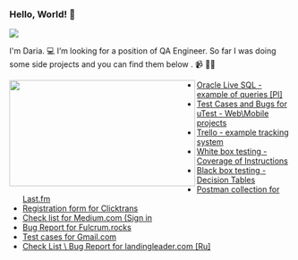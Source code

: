 ### Hello, World! 👋 

<p align="left">
  <img src="https://user-images.githubusercontent.com/49988408/90987120-c1ebf200-e588-11ea-9be5-4d43ab1eaf99.jpg" />
</p>

I'm Daria. 💻 I’m looking for a position of QA Engineer. So far I was doing some side projects and you can find them below . 📹 ✍🏾 


 <img align="left" width="332" height="190" src="https://user-images.githubusercontent.com/49988408/91026257-d072f180-e5fa-11ea-89ac-20ca232eb087.gif">
 
 
 
* [Oracle Live SQL - example of queries [Pl]](https://docs.google.com/spreadsheets/d/1cRASfPSEKgBF8TIt0yvh3D_E5WChrRgQJKsAjgflSD8/edit?usp=sharing)
* [Test Cases and Bugs for uTest - Web\Mobile projects](https://docs.google.com/spreadsheets/d/1UrvsrWflmaHokopiqaT4mt3t-uCthrhreVhiM98LKV0/edit?usp=sharing)
* [Trello - example tracking system](https://trello.com/b/8287JRtx/%D0%B4%D0%BE%D0%B1%D1%80%D0%BE-%D0%BF%D0%BE%D0%B6%D0%B0%D0%BB%D0%BE%D0%B2%D0%B0%D1%82%D1%8C-%D0%B2-trello)
* [White box testing - Coverage of Instructions](https://docs.google.com/spreadsheets/d/11Vgl0pb7u_FTOJqj7XYhC71m5mjLOgTbdhLxrCTGaQ4/edit?usp=sharing)
* [Black box testing - Decision Tables](https://docs.google.com/spreadsheets/d/1XYGD-7jGYBnKqlg464meE64TYp7-8ywF3X5CbOLP7LY/edit?usp=sharing)
* [Postman collection for Last.fm](./Last.fm.postman_collection.json)
* [Registration form for Clicktrans](https://docs.google.com/spreadsheets/d/17CIZGLIXFI60zhvNDWd_701NnoBmo9F3jxEBQgfzBm8/edit?usp=sharing)
* [Check list for Medium.com (Sign in](https://docs.google.com/spreadsheets/d/13NMqTO9nOrLa0Qb84BUNrxXaawaRlm2kGSIa5p5pkrE/edit#gid=0)
* [Bug Report for Fulcrum.rocks](https://docs.google.com/spreadsheets/d/1Q7ScuDUvyDQCy9SLox82MP7YZY6pe5u6l2MBltzL1jQ/edit#gid=0)
* [Test cases for Gmail.com](https://docs.google.com/spreadsheets/d/1iLB7g8J1N_VAv7nM5OCoAIqBKY_DXPmJYkMKVT_Y9tU/edit#gid=0)
* [Check List \ Bug Report for landingleader.com [Ru]](https://docs.google.com/spreadsheets/d/1a4OFg8NPlMLvs0gy2S1sGYGonCTmPQYZfJ_WbntbwVo/edit#gid=1365157189)




